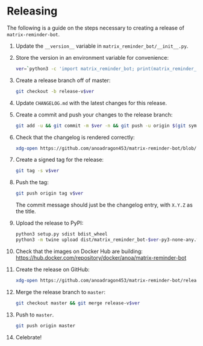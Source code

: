 # Releasing

The following is a guide on the steps necessary to creating a release of `matrix-reminder-bot`.

1. Update the `__version__` variable in `matrix_reminder_bot/__init__.py`.

1. Store the version in an environment variable for convenience:

	```sh
	ver=`python3 -c 'import matrix_reminder_bot; print(matrix_reminder_bot.__version__)'`
	```

1. Create a release branch off of master:

	```sh
	git checkout -b release-v$ver
	```

1. Update `CHANGELOG.md` with the latest changes for this release.

1. Create a commit and push your changes to the release branch:

	```sh
	git add -u && git commit -m $ver -n && git push -u origin $(git symbolic-ref --short HEAD)
	```

1. Check that the changelog is rendered correctly:

	```sh
	xdg-open https://github.com/anoadragon453/matrix-reminder-bot/blob/release-v$ver/CHANGELOG.md
	```

1. Create a signed tag for the release:

	```sh
	git tag -s v$ver
	```

1. Push the tag:

	```sh
	git push origin tag v$ver
	```

	The commit message should just be the changelog entry, with `X.Y.Z` as the title.

1. Upload the release to PyPI:

	```sh
	python3 setup.py sdist bdist_wheel
	python3 -m twine upload dist/matrix_reminder_bot-$ver-py3-none-any.whl dist/matrix-note-bot-$ver.tar.gz
	```

1. Check that the images on Docker Hub are building: https://hub.docker.com/repository/docker/anoa/matrix-reminder-bot

1. Create the release on GitHub:

	```sh
	xdg-open https://github.com/anoadragon453/matrix-reminder-bot/releases/edit/v$ver
	```

1. Merge the release branch to `master`:

	```sh
	git checkout master && git merge release-v$ver
	```

1. Push to `master`.

	```sh
	git push origin master
	```

1. Celebrate!
